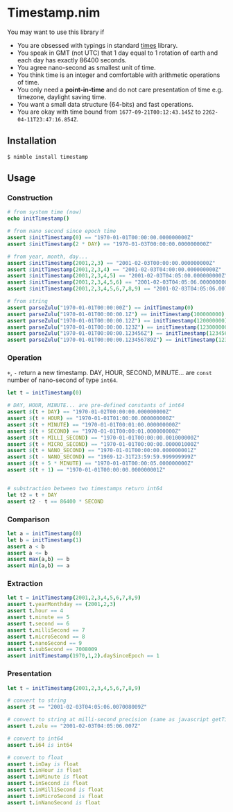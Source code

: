 # Timestamp.nim 

You may want to use this library if
- You are obsessed with typings in standard [times](https://nim-lang.org/docs/times.html) library.
- You speak in GMT (not UTC) that 1 day equal to 1 rotation of earth and each day has exactly 86400 seconds.
- You agree nano-second as smallest unit of time.
- You think time is an integer and comfortable with arithmetic operations of time.
- You only need a **point-in-time** and do not care presentation of time e.g. timezone, daylight saving time.
- You want a small data structure (64-bits) and fast operations.
- You are okay with time bound from `1677-09-21T00:12:43.145Z` to `2262-04-11T23:47:16.854Z`.

## Installation

```
$ nimble install timestamp
```

## Usage

### Construction 

```nim
# from system time (now)
echo initTimestamp()

# from nano second since epoch time 
assert $initTimestamp(0) == "1970-01-01T00:00:00.000000000Z"
assert $initTimestamp(2 * DAY) == "1970-01-03T00:00:00.000000000Z"

# from year, month, day...
assert $initTimestamp(2001,2,3) == "2001-02-03T00:00:00.000000000Z"
assert $initTimestamp(2001,2,3,4) == "2001-02-03T04:00:00.000000000Z"
assert $initTimestamp(2001,2,3,4,5) == "2001-02-03T04:05:00.000000000Z"
assert $initTimestamp(2001,2,3,4,5,6) == "2001-02-03T04:05:06.000000000Z"
assert $initTimestamp(2001,2,3,4,5,6,7,8,9) == "2001-02-03T04:05:06.007008009Z"

# from string
assert parseZulu("1970-01-01T00:00:00Z") == initTimestamp(0)
assert parseZulu("1970-01-01T00:00:00.1Z") == initTimestamp(100000000)
assert parseZulu("1970-01-01T00:00:00.12Z") == initTimestamp(120000000)
assert parseZulu("1970-01-01T00:00:00.123Z") == initTimestamp(123000000)
assert parseZulu("1970-01-01T00:00:00.123456Z") == initTimestamp(123456000)
assert parseZulu("1970-01-01T00:00:00.123456789Z") == initTimestamp(123456789)
```

### Operation 

`+`, `-` return a new timestamp.
DAY, HOUR, SECOND, MINUTE... are `const` number of nano-second of type `int64`. 


```nim
let t = initTimestamp(0)

# DAY, HOUR, MINUTE... are pre-defined constants of int64
assert $(t + DAY) == "1970-01-02T00:00:00.000000000Z"
assert $(t + HOUR) == "1970-01-01T01:00:00.000000000Z"
assert $(t + MINUTE) == "1970-01-01T00:01:00.000000000Z"
assert $(t + SECOND) == "1970-01-01T00:00:01.000000000Z"
assert $(t + MILLI_SECOND) == "1970-01-01T00:00:00.001000000Z"
assert $(t + MICRO_SECOND) == "1970-01-01T00:00:00.000001000Z"
assert $(t + NANO_SECOND) == "1970-01-01T00:00:00.000000001Z"
assert $(t - NANO_SECOND) == "1969-12-31T23:59:59.999999999Z"
assert $(t + 5 * MINUTE) == "1970-01-01T00:00:05.000000000Z"
assert $(t + 1) == "1970-01-01T00:00:00.000000001Z"


# substraction between two timestamps return int64
let t2 = t + DAY 
assert t2 - t == 86400 * SECOND
```

### Comparison 

```nim
let a = initTimestamp(0)
let b = initTimestamp(1)
assert a < b
assert a <= b
assert max(a,b) == b
assert min(a,b) == a
```

### Extraction 

```nim
let t = initTimestamp(2001,2,3,4,5,6,7,8,9)
assert t.yearMonthday == (2001,2,3)
assert t.hour == 4
assert t.minute == 5
assert t.second == 6
assert t.milliSecond == 7
assert t.microSecond == 8
assert t.nanoSecond == 9
assert t.subSecond == 7008009
assert initTimestamp(1970,1,2).daySinceEpoch == 1
```

### Presentation

```nim
let t = initTimestamp(2001,2,3,4,5,6,7,8,9)

# convert to string
assert $t == "2001-02-03T04:05:06.007008009Z"

# convert to string at milli-second precision (same as javascript getTime)
assert t.zulu == "2001-02-03T04:05:06.007Z"

# convert to int64
assert t.i64 is int64

# convert to float
assert t.inDay is float
assert t.inHour is float
assert t.inMinute is float
assert t.inSecond is float
assert t.inMilliSecond is float
assert t.inMicroSecond is float
assert t.inNanoSecond is float
```
